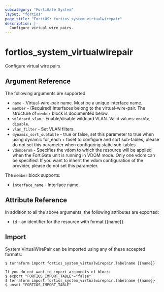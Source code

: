 ```yaml
---
subcategory: "FortiGate System"
layout: "fortios"
page_title: "FortiOS: fortios_system_virtualwirepair"
description: |-
  Configure virtual wire pairs.
---
```


# fortios_system_virtualwirepair
Configure virtual wire pairs.

## Argument Reference

The following arguments are supported:

* `name` - Virtual-wire-pair name. Must be a unique interface name.
* `member` - (Required) Interfaces belong to the virtual-wire-pair. The structure of `member` block is documented below.
* `wildcard_vlan` - Enable/disable wildcard VLAN. Valid values: `enable`, `disable`.
* `vlan_filter` - Set VLAN filters.
* `dynamic_sort_subtable` - true or false, set this parameter to true when using dynamic for_each + toset to configure and sort sub-tables, please do not set this parameter when configuring static sub-tables.
* `vdomparam` - Specifies the vdom to which the resource will be applied when the FortiGate unit is running in VDOM mode. Only one vdom can be specified. If you want to inherit the vdom configuration of the provider, please do not set this parameter.

The `member` block supports:

* `interface_name` - Interface name.


## Attribute Reference

In addition to all the above arguments, the following attributes are exported:
* `id` - an identifier for the resource with format {{name}}.

## Import

System VirtualWirePair can be imported using any of these accepted formats:
```
$ terraform import fortios_system_virtualwirepair.labelname {{name}}

If you do not want to import arguments of block:
$ export "FORTIOS_IMPORT_TABLE"="false"
$ terraform import fortios_system_virtualwirepair.labelname {{name}}
$ unset "FORTIOS_IMPORT_TABLE"
```
